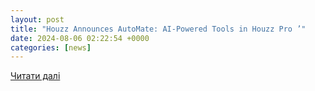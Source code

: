 ```yaml
---
layout: post
title: "Houzz Announces AutoMate: AI-Powered Tools in Houzz Pro ’"
date: 2024-08-06 02:22:54 +0000
categories: [news]
---
```


[Читати далі](https://www.furninfo.com/furniture-industry-news/23905)
